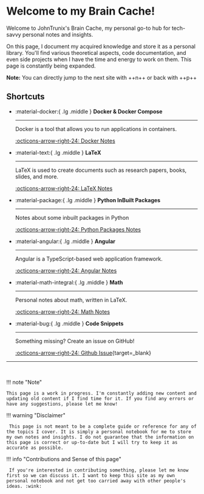 # Welcome to my Brain Cache!

Welcome to JohnTrunix's Brain Cache, my personal go-to hub for tech-savvy personal notes and insights.

On this page, I document my acquired knowledge and store it as a personal library. You'll find various theoretical aspects, code documentation, and even side projects when I have the time and energy to work on them. This page is constantly being expanded.

**Note:** You can directly jump to the next site with ++n++ or back with ++p++

## Shortcuts

<div class="grid cards" markdown>

-   :material-docker:{ .lg .middle } **Docker & Docker Compose**

    ***

    Docker is a tool that allows you to run applications in containers.

    [:octicons-arrow-right-24: Docker Notes](general/docker/docker.md)

-   :material-text:{ .lg .middle } **LaTeX**

    ***

    LaTeX is used to create documents such as research papers, books, slides, and more.

    [:octicons-arrow-right-24: LaTeX Notes](general/latex/index.md)

-   :material-package:{ .lg .middle } **Python InBuilt Packages**

    ***

    Notes about some inbuilt packages in Python

    [:octicons-arrow-right-24: Python Packages Notes](coding/python/builtin/index.md)

-   :material-angular:{ .lg .middle } **Angular**

    ***

    Angular is a TypeScript-based web application framework.

    [:octicons-arrow-right-24: Angular Notes](webdev/angular/index.md)

-   :material-math-integral:{ .lg .middle } **Math**

    ***

    Personal notes about math, written in LaTeX.

    [:octicons-arrow-right-24: Math Notes](math/index.md)

-   :material-bug:{ .lg .middle } **Code Snippets**

    ***

    Something missing? Create an issue on GitHub!

    [:octicons-arrow-right-24: Github Issue](https://github.com/JohnTrunix/brain-cache/issues/new?assignees=JohnTrunix&labels=documentation%2C+enhancement&projects=&template=topic-request-suggestion.md&title=%5B+Topic+Request+%5D){target=\_blank}

</div>

---

<br/>

!!! note "Note"

    This page is a work in progress. I'm constantly adding new content and updating old content if I find time for it. If you find any errors or have any suggestions, please let me know!

!!! warning "Disclaimer"

     This page is not meant to be a complete guide or reference for any of the topics I cover. It is simply a personal notebook for me to store my own notes and insights. I do not guarantee that the information on this page is correct or up-to-date but I will try to keep it as accurate as possible.

!!! info "Contributions and Sense of this page"

     If you're interested in contributing something, please let me know first so we can discuss it. I want to keep this site as my own personal notebook and not get too carried away with other people's ideas. :wink:
